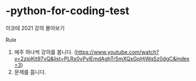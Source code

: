 # -python-for-coding-test
이코테 2021 강의 몰아보기

Rule
1. 매주 하나씩 강의를 봅니다. (https://www.youtube.com/watch?v=2zjoKjt97vQ&list=PLRx0vPvlEmdAghTr5mXQxGpHjWqSz0dgC&index=3)
2. 문제를 풉니다.
